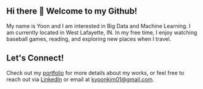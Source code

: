 ## Hi there 👋 Welcome to my Github!

My name is Yoon and I am interested in Big Data and Machine Learning. I am currently located in West Lafayette, IN. In my free time, I enjoy watching baseball games, reading, and exploring new places when I travel.

## Let's Connect!
Check out my [portfolio](https://kyeungyoonkim.github.io) for more details about my works, or feel free to reach out via [LinkedIn](https://www.linkedin.com/in/kyoonkim) or email at [kyoonkim01@gmail.com](kyoonkim01@gmail.com).


<!--
**kyeungyoonkim/kyeungyoonkim** is a ✨ _special_ ✨ repository because its `README.md` (this file) appears on your GitHub profile.

Here are some ideas to get you started:

- 🔭 I’m currently working on ...
- 🌱 I’m currently learning ...
- 👯 I’m looking to collaborate on ...
- 🤔 I’m looking for help with ...
- 💬 Ask me about ...
- 📫 How to reach me: ...
- 😄 Pronouns: ...
- ⚡ Fun fact: ...
-->
